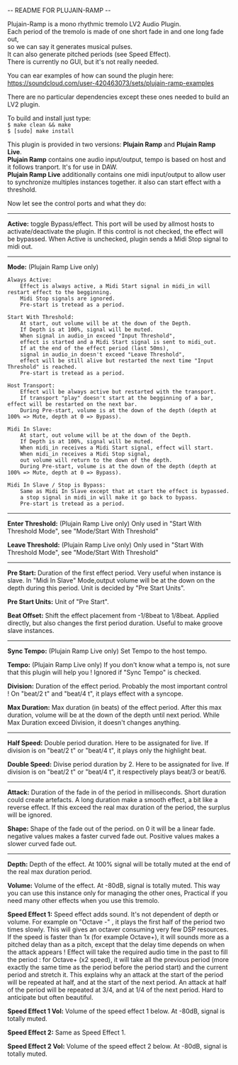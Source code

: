 -- README FOR PLUJAIN-RAMP --

Plujain-Ramp is a mono rhythmic tremolo LV2 Audio Plugin.<br>
Each period of the tremolo is made of one short fade in and one long fade out,<br>
so we can say it generates musical pulses.<br>
It can also generate pitched periods (see Speed Effect).<br>
There is currently no GUI, but it's not really needed.<br>

You can ear examples of how can sound the plugin here:<br>
https://soundcloud.com/user-420463073/sets/plujain-ramp-examples

There are no particular dependencies except these ones needed to build an LV2 plugin.

To build and install just type: <br>
`$ make clean && make` <br>
`$ [sudo] make install`

This plugin is provided in two versions: <strong>Plujain Ramp</strong> and <strong>Plujain Ramp Live</strong>.<br>
<strong>Plujain Ramp</strong> contains one audio input/output, 
tempo is based on host and it follows tranport. It's for use in DAW.<br>
<strong>Plujain Ramp Live</strong> additionally contains one midi input/output
to allow user to synchronize multiples instances together.
it also can start effect with a threshold.


Now let see the control ports and what they do:

----------

<strong>Active:</strong>
    toggle Bypass/effect. This port will be used by allmost hosts to activate/deactivate the plugin.
    If this control is not checked, the effect will be bypassed.
    When Active is unchecked, plugin sends a Midi Stop signal to midi out.

    
----------
    
<strong>Mode:</strong> (Plujain Ramp Live only)

    
    
    Always Active:
        Effect is always active, a Midi Start signal in midi_in will restart effect to the begginning.
        Midi Stop signals are ignored.
        Pre-start is tretead as a period.

    Start With Threshold:
        At start, out volume will be at the down of the Depth.
        If Depth is at 100%, signal will be muted.
        When signal in audio_in exceed "Input Threshold",
        effect is started and a Midi Start signal is sent to midi_out.
        If at the end of the effect period (last 50ms),
        signal in audio_in doesn't exceed "Leave Threshold", 
        effect will be still alive but restarted the next time "Input Threshold" is reached.
        Pre-start is tretead as a period.

    Host Transport:
        Effect will be always active but restarted with the transport.
        If transport "play" doesn't start at the begginning of a bar, effect will be restarted on the next bar.
        During Pre-start, volume is at the down of the depth (depth at 100% => Mute, depth at 0 => Bypass).
    
    Midi In Slave:
        At start, out volume will be at the down of the Depth. 
        If Depth is at 100%, signal will be muted.
        When midi_in receives a Midi Start signal, effect will start.
        When midi_in receives a Midi Stop signal,
        out volume will return to the down of the depth.
        During Pre-start, volume is at the down of the depth (depth at 100% => Mute, depth at 0 => Bypass).

    Midi In Slave / Stop is Bypass:
        Same as Midi In Slave except that at start the effect is bypassed.
        a stop signal in midi_in will make it go back to bypass.
        Pre-start is tretead as a period.


----------        
        
<strong>Enter Threshold:</strong> (Plujain Ramp Live only)
    Only used in "Start With Threshold Mode", see "Mode/Start With Threshold"

<strong>Leave Threshold:</strong> (Plujain Ramp Live only)
    Only used in "Start With Threshold Mode", see "Mode/Start With Threshold"

----------
    
<strong>Pre Start:</strong>
    Duration of the first effect period. Very useful when instance is slave. 
    In "Midi In Slave" Mode,output volume will be at the down on the depth during this period.
    Unit is decided by "Pre Start Units".

<strong>Pre Start Units:</strong>
    Unit of "Pre Start".

<strong>Beat Offset:</strong>
    Shift the effect placement from -1/8beat to 1/8beat. Applied directly, but also changes the first period duration. Useful to make groove slave instances.

----------
    
<strong>Sync Tempo:</strong> (Plujain Ramp Live only)
    Set Tempo to the host tempo.

<strong>Tempo:</strong> (Plujain Ramp Live only)
    If you don't know what a tempo is, not sure that this plugin will help you !
    Ignored if "Sync Tempo" is checked.

<strong>Division:</strong>
    Duration of the effect period. Probably the most important control !
    On "beat/2 t" and "beat/4 t", it plays effect with a syncope.
    
<strong>Max Duration:</strong>
    Max duration (in beats) of the effect period.
    After this max duration, volume will be at the down of the depth until next period.
    While Max Duration exceed Division, it doesn't changes anything.
    
----------
    
<strong>Half Speed:</strong>
    Double period duration. Here to be assignated for live.
    If division is on "beat/2 t" or "beat/4 t", it plays only the highlight beat.
    
<strong>Double Speed:</strong>
    Divise period duration by 2. Here to be assignated for live.
    If division is on "beat/2 t" or "beat/4 t", it respectively plays beat/3 or beat/6.
    
----------
    
<strong>Attack:</strong>
    Duration of the fade in of the period in milliseconds.
    Short duration could create artefacts. 
    A long duration make a smooth effect, a bit like a reverse effect.
    If this exceed the real max duration of the period, the surplus will be ignored.
    
<strong>Shape:</strong>
    Shape of the fade out of the period.
    on 0 it will be a linear fade.
    negative values makes a faster curved fade out.
    Positive values makes a slower curved fade out.
    
----------
    
<strong>Depth:</strong>
    Depth of the effect. At 100% signal will be totally muted at the end of the real max duration period.
    
<strong>Volume:</strong>
    Volume of the effect. At -80dB, signal is totally muted. This way you can use this instance only for managing the other ones, Practical if you need many other effects when you use this tremolo.

<strong>Speed Effect 1:</strong>
    Speed effect adds sound. It's not dependent of depth or volume.
    For example on "Octave -" , it plays the first half of the period two times slowly.
    This will gives an octaver consuming very few DSP resources.
    If the speed is faster than 1x (for example Octave+), it will sounds more as a pitched delay than as a pitch,
    except that the delay time depends on when the attack appears !
    Effect will take the required audio time in the past to fill the period :
    for Octave+ (x2 speed), it will take all the previous period (more exactly the same time as the period before the period start)
    and the current period and stretch it.
    This explains why an attack at the start of the period will be repeated at half,
    and at the start of the next period.
    An attack at half of the period will be repeated at 3/4, and at 1/4 of the next period.
    Hard to anticipate but often beautiful.

<strong>Speed Effect 1 Vol:</strong>
    Volume of the speed effect 1 below. At -80dB, signal is totally muted.
    
<strong>Speed Effect 2:</strong>
    Same as Speed Effect 1.
    
<strong>Speed Effect 2 Vol:</strong>
    Volume of the speed effect 2 below. At -80dB, signal is totally muted.



